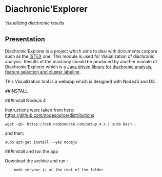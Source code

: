 # Diachronic'Explorer
###### Visualizing diachronic results

## Presentation
Diachronic'Explorer is a project which aims to deal with documents corpora such as the [ISTEX](http://www.istex.fr/) one. This module is used for Visualization of diachronic analysis. Results of the diachony should be produced by another module of Diachronic'Explorer which is a [Java driven library for diachronic analysis, feature selection and cluster labeling](https://github.com/nicolasdugue/istex). 

This Visualization tool is a webapp which is designed with NodeJS and D3.

##INSTALL

###Install NodeJs 4 

Instructions were taken from here: https://github.com/nodesource/distributions

    wget -qO- https://deb.nodesource.com/setup_4.x | sudo bash -

and then:

    sudo apt-get install --yes nodejs

###Install and run the app

Download the archive and run :

        node serveur.js at the root of the folder
